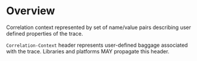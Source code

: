 # Overview

Correlation context represented by set of name/value pairs describing user defined properties of the trace. 

`Correlation-Context` header represents user-defined baggage associated with the trace. Libraries and platforms MAY propagate this header.
